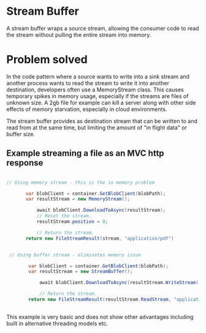﻿# Stream Buffer
A stream buffer wraps a source stream, allowing the consumer code to read the stream without pulling the entire stream into memory.
# Problem solved
In the code pattern where a source wants to write into a sink stream and another process wants to read the stream to write it into another destination, developers often use a MemoryStream class.
This causes temporary spikes in memory usage, especially if the streams are files of unknown size. A 2gb file for example can kill a server along with other side effects of memory starvation, especially in cloud environments.

The stream buffer provides as destination stream that can be written to and read from at the same time, but limiting the amount of "in flight data" or buffer size.

## Example streaming a file as an MVC http response

 ```c#

 // Using memory stream - this is the in memory problem

        var blobClient = container.GetBlobClient(blobPath);
        var resultStream = new MemoryStream();

            await blobClient.DownloadToAsync(resultStream);
            // Reset the stream.
            resultStream.position = 0;

            // Return the stream.
        return new FileStreamResult(stream, "application/pdf")
 
 ```

```c#

 // Using buffer stream - eliminates memory issue

        var blobClient = container.GetBlobClient(blobPath);
        var resultStream = new StreamBuffer();

            await blobClient.DownloadToAsync(resultStream.WriteStream);

            // Return the stream.
        return new FileStreamResult(resultStream.ReadStream, "application/pdf")
 
 ```


 This example is very basic and does not show other advantages including built in alternative threading models etc.
